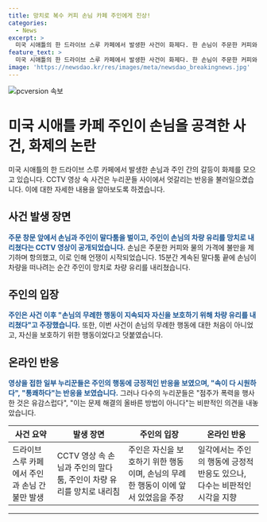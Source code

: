 ```yaml
---
title: 망치로 복수 커피 손님 카페 주인에게 진상!
categories:
  - News
excerpt: >
  미국 시애틀의 한 드라이브 스루 카페에서 발생한 사건이 화제다. 한 손님이 주문한 커피와 물의 가격을 이유로 주인과 맞서 싸우다가 카페 창문에 커피를 끼얹고 떠나려는 순간, 주인이 망치로 차량 앞유리를 내리쳤다. 이후 주인은 자신을 보호하기 위한 행동이라고 설명했지만, 이에 대한 누리꾼들의 반응은 엇갈렸다. 일부는 주인의 행동을 지지하는 반면, 다수는 점주의 폭력적인 행동을 비판했다. MBC 뉴스에서는 여러분의 제보를 기다린다.
feature_text: >
  미국 시애틀의 한 드라이브 스루 카페에서 발생한 사건이 화제다. 한 손님이 주문한 커피와 물의 가격을 이유로 주인과 맞서 싸우다가 카페 창문에 커피를 끼얹고 떠나려는 순간, 주인이 망치로 차량 앞유리를 내리쳤다. 이후 주인은 자신을 보호하기 위한 행동이라고 설명했지만, 이에 대한 누리꾼들의 반응은 엇갈렸다. 일부는 주인의 행동을 지지하는 반면, 다수는 점주의 폭력적인 행동을 비판했다. MBC 뉴스에서는 여러분의 제보를 기다린다.
image: 'https://newsdao.kr/res/images/meta/newsdao_breakingnews.jpg'
---
```


<p><img src="https://newsdao.kr/res/images/meta/newsdao_breakingnews.jpg" alt="pcversion 속보" /></p>

<h1>미국 시애틀 카페 주인이 손님을 공격한 사건, 화제의 논란</h1>

<p data-ke-size="size16">미국 시애틀의 한 드라이브 스루 카페에서 발생한 손님과 주인 간의 갈등이 화제를 모으고 있습니다. CCTV 영상 속 사건은 누리꾼들 사이에서 엇갈리는 반응을 불러일으켰습니다. 이에 대한 자세한 내용을 알아보도록 하겠습니다.</p>

<h2 data-ke-size="size26">사건 발생 장면</h2>

<p><b><span style="color: #1a5490;">주문 창문 앞에서 손님과 주인이 말다툼을 벌이고, 주인이 손님의 차량 유리를 망치로 내리쳤다는 CCTV 영상이 공개되었습니다.</span></b> 손님은 주문한 커피와 물의 가격에 불만을 제기하며 항의했고, 이로 인해 언쟁이 시작되었습니다. 15분간 계속된 말다툼 끝에 손님이 차량을 떠나려는 순간 주인이 망치로 차량 유리를 내리쳤습니다.</p>

<h2 data-ke-size="size26">주인의 입장</h2>

<p><b><span style="color: #1a5490;">주인은 사건 이후 "손님의 무례한 행동이 지속되자 자신을 보호하기 위해 차량 유리를 내리쳤다"고 주장했습니다.</span></b> 또한, 이번 사건이 손님의 무례한 행동에 대한 처음이 아니었고, 자신을 보호하기 위한 행동이었다고 덧붙였습니다.</p>

<h2 data-ke-size="size26">온라인 반응</h2>

<p><b><span style="color: #1a5490;">영상을 접한 일부 누리꾼들은 주인의 행동에 긍정적인 반응을 보였으며, "속이 다 시원하다", "통쾌하다"는 반응을 보였습니다.</span></b> 그러나 다수의 누리꾼들은 "점주가 폭력을 행사한 것은 유감스럽다", "이는 문제 해결의 올바른 방법이 아니다"는 비판적인 의견을 내놓았습니다.</p>

<table>
    <thead>
        <tr>
            <th>사건 요약</th>
            <th>발생 장면</th>
            <th>주인의 입장</th>
            <th>온라인 반응</th>
        </tr>
    </thead>
    <tbody>
        <tr>
            <td>드라이브 스루 카페에서 주인과 손님 간 불만 발생</td>
            <td>CCTV 영상 속 손님과 주인의 말다툼, 주인이 차량 유리를 망치로 내리침</td>
            <td>주인은 자신을 보호하기 위한 행동이며, 손님의 무례한 행동이 이에 앞서 있었음을 주장</td>
            <td>일각에서는 주인의 행동에 긍정적 반응도 있으나, 다수는 비판적인 시각을 지향</td>
        </tr>
    </tbody>
</table>

<p><hr></p>

